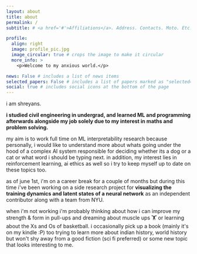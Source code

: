 ```yaml
---
layout: about
title: about
permalink: /
subtitle: # <a href='#'>Affiliations</a>. Address. Contacts. Moto. Etc.

profile:
  align: right
  image: profile_pic.jpg
  image_circular: true # crops the image to make it circular
  more_info: >
    <p>Welcome to my anxious world.</p>

news: False # includes a list of news items
selected_papers: False # includes a list of papers marked as "selected={true}"
social: true # includes social icons at the bottom of the page
---
```


i am shreyans.

**i studied civil engineering in undergrad, and learned ML and programming afterwards alongside my job solely due to my interest in maths and problem solving.**

my aim is to work full time on ML interpretability research because personally, i would like to understand more about whats going under the hood of a complex AI system responsible for deciding whether its a dog or a cat or what word i should be typing next. in addition, my interest lies in reinforcement learning, ai ethics as well so i try to keep myself up to date on these topics too.

as of june 1st, i'm on a career break for a couple of months but during this time i've been working on a side research project for **visualizing the training dynamics and latent states of a neural network** as an independent contributor along with a team from NYU.

when i'm not working i'm probably thinking about how i can improve my strength & form in pull-ups and dreaming about muscle ups 🏋️ or learning about the Xs and Os of basketball. i occasionally pick up a book (mainly it's on my kindle :P) too trying to learn more about indian history, world history but won't shy away from a good fiction (sci fi preferred) or some new topic that looks interesting to me.

<!--
Write your biography here. Tell the world about yourself. Link to your favorite [subreddit](http://reddit.com). You can put a picture in, too. The code is already in, just name your picture `prof_pic.jpg` and put it in the `img/` folder.

Put your address / P.O. box / other info right below your picture. You can also disable any of these elements by editing `profile` property of the YAML header of your `_pages/about.md`. Edit `_bibliography/papers.bib` and Jekyll will render your [publications page](/al-folio/publications/) automatically.

Link to your social media connections, too. This theme is set up to use [Font Awesome icons](https://fontawesome.com/) and [Academicons](https://jpswalsh.github.io/academicons/), like the ones below. Add your Facebook, Twitter, LinkedIn, Google Scholar, or just disable all of them. -->
